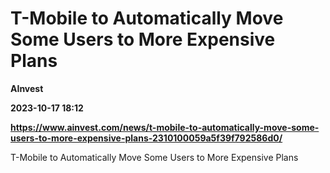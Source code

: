 # T-Mobile to Automatically Move Some Users to More Expensive Plans
**AInvest**

**2023-10-17 18:12**

**https://www.ainvest.com/news/t-mobile-to-automatically-move-some-users-to-more-expensive-plans-2310100059a5f39f792586d0/**

T-Mobile to Automatically Move Some Users to More Expensive Plans